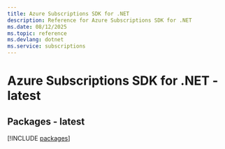 ```yaml
---
title: Azure Subscriptions SDK for .NET
description: Reference for Azure Subscriptions SDK for .NET
ms.date: 08/12/2025
ms.topic: reference
ms.devlang: dotnet
ms.service: subscriptions
---
```

# Azure Subscriptions SDK for .NET - latest
## Packages - latest
[!INCLUDE [packages](subscriptions-index.md)]